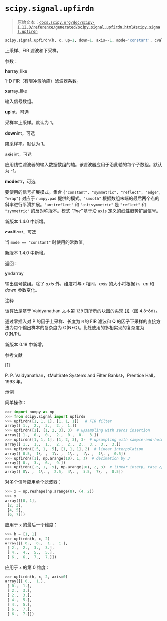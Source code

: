 # `scipy.signal.upfirdn`

> 原始文本：[`docs.scipy.org/doc/scipy-1.12.0/reference/generated/scipy.signal.upfirdn.html#scipy.signal.upfirdn`](https://docs.scipy.org/doc/scipy-1.12.0/reference/generated/scipy.signal.upfirdn.html#scipy.signal.upfirdn)

```py
scipy.signal.upfirdn(h, x, up=1, down=1, axis=-1, mode='constant', cval=0)
```

上采样、FIR 滤波和下采样。

参数：

**h**array_like

1-D FIR（有限冲激响应）滤波器系数。

**x**array_like

输入信号数组。

**up**int，可选

采样率上采样。默认为 1。

**down**int，可选

降采样率。默认为 1。

**axis**int，可选

应用线性滤波器的输入数据数组的轴。该滤波器应用于沿此轴的每个子数组。默认为 -1。

**mode**str，可选

要使用的信号扩展模式。集合 `{"constant", "symmetric", "reflect", "edge", "wrap"}` 对应于 `numpy.pad` 提供的模式。`"smooth"` 根据数组末端的最后两个点的斜率进行平滑扩展。`"antireflect"` 和 `"antisymmetric"` 是 `"reflect"` 和 `"symmetric"` 的反对称版本。模式 *“line”* 基于沿 `axis` 定义的线性趋势扩展信号。

新版本 1.4.0 中新增。

**cval**float，可选

当 `mode == "constant"` 时使用的常数值。

新版本 1.4.0 中新增。

返回：

**y**ndarray

输出信号数组。除了 *axis* 外，维度将与 *x* 相同，*axis* 的大小将根据 *h*、*up* 和 *down* 参数变化。

注释

该算法是基于 Vaidyanathan 文本第 129 页所示的块图的实现 [[1]](#re6603cbac110-1)（图 4.3-8d）。

通过零插入对 P 的因子上采样、长度为 `N` 的 FIR 滤波和 Q 的因子下采样的直接方法为每个输出样本的复杂度为 O(N*Q)。此处使用的多相实现的复杂度为 O(N/P)。

新版本 0.18 中新增。

参考文献

[1]

P. P. Vaidyanathan，《Multirate Systems and Filter Banks》，Prentice Hall，1993 年。

示例

简单操作：

```py
>>> import numpy as np
>>> from scipy.signal import upfirdn
>>> upfirdn([1, 1, 1], [1, 1, 1])   # FIR filter
array([ 1.,  2.,  3.,  2.,  1.])
>>> upfirdn([1], [1, 2, 3], 3)  # upsampling with zeros insertion
array([ 1.,  0.,  0.,  2.,  0.,  0.,  3.])
>>> upfirdn([1, 1, 1], [1, 2, 3], 3)  # upsampling with sample-and-hold
array([ 1.,  1.,  1.,  2.,  2.,  2.,  3.,  3.,  3.])
>>> upfirdn([.5, 1, .5], [1, 1, 1], 2)  # linear interpolation
array([ 0.5,  1\. ,  1\. ,  1\. ,  1\. ,  1\. ,  0.5])
>>> upfirdn([1], np.arange(10), 1, 3)  # decimation by 3
array([ 0.,  3.,  6.,  9.])
>>> upfirdn([.5, 1, .5], np.arange(10), 2, 3)  # linear interp, rate 2/3
array([ 0\. ,  1\. ,  2.5,  4\. ,  5.5,  7\. ,  8.5]) 
```

对多个信号应用单个滤波器：

```py
>>> x = np.reshape(np.arange(8), (4, 2))
>>> x
array([[0, 1],
 [2, 3],
 [4, 5],
 [6, 7]]) 
```

应用于 `x` 的最后一个维度：

```py
>>> h = [1, 1]
>>> upfirdn(h, x, 2)
array([[ 0.,  0.,  1.,  1.],
 [ 2.,  2.,  3.,  3.],
 [ 4.,  4.,  5.,  5.],
 [ 6.,  6.,  7.,  7.]]) 
```

应用于 `x` 的第 0 维度：

```py
>>> upfirdn(h, x, 2, axis=0)
array([[ 0.,  1.],
 [ 0.,  1.],
 [ 2.,  3.],
 [ 2.,  3.],
 [ 4.,  5.],
 [ 4.,  5.],
 [ 6.,  7.],
 [ 6.,  7.]]) 
```
